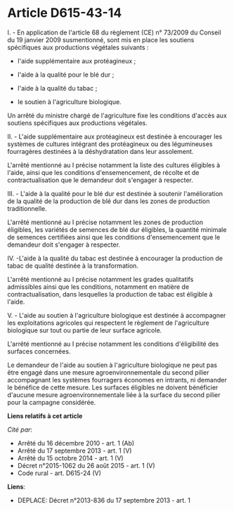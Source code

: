 # Article D615-43-14

I. - En application de l'article 68 du règlement (CE) n° 73/2009 du Conseil du 19 janvier 2009 susmentionné, sont mis en
place les soutiens spécifiques aux productions végétales suivants : 

- l'aide supplémentaire aux protéagineux ; 

- l'aide à la qualité pour le blé dur ; 

-  l'aide à la qualité du tabac ; 

- le soutien à l'agriculture biologique. 

Un arrêté du ministre chargé de l'agriculture fixe les conditions d'accès aux soutiens spécifiques aux productions
végétales. 

II. - L'aide supplémentaire aux protéagineux est destinée à encourager les systèmes de cultures intégrant des protéagineux ou
des légumineuses fourragères destinées à la déshydratation dans leur assolement.

L'arrêté mentionné au I précise notamment la liste des cultures éligibles à l'aide, ainsi que les conditions d'ensemencement,
de récolte et de contractualisation que le demandeur doit s'engager à respecter. 

III. - L'aide à la qualité pour le blé dur est destinée à soutenir l'amélioration de la qualité de la production de blé dur
dans les zones de production traditionnelle.

L'arrêté mentionné au I précise notamment les zones de production éligibles, les variétés de semences de blé dur éligibles,
la quantité minimale de semences certifiées ainsi que les conditions d'ensemencement que le demandeur doit s'engager à
respecter. 

IV. -L'aide à la qualité du tabac est destinée à encourager la production de tabac de qualité destinée à la transformation. 

L'arrêté mentionné au I précise notamment les grades qualitatifs admissibles ainsi que les conditions, notamment en matière
de contractualisation, dans lesquelles la production de tabac est éligible à l'aide. 

V. - L'aide au soutien à l'agriculture biologique est destinée à accompagner les exploitations agricoles qui respectent le
règlement de l'agriculture biologique sur tout ou partie de leur surface agricole.

L'arrêté mentionné au I précise notamment les conditions d'éligibilité des surfaces concernées. 

Le demandeur de l'aide au soutien à l'agriculture biologique ne peut pas être engagé dans une mesure agroenvironnementale du
second pilier accompagnant les systèmes fourragers économes en intrants, ni demander le bénéfice de cette mesure. Les
surfaces éligibles ne doivent bénéficier d'aucune mesure agroenvironnementale liée à la surface du second pilier pour la
campagne considérée.

**Liens relatifs à cet article**

_Cité par_:

  - Arrêté du 16 décembre 2010 - art. 1 (Ab)
  - Arrêté du 17 septembre 2013 - art. 1 (V)
  - Arrêté du 15 octobre 2014 - art. 1 (V)
  - Décret n°2015-1062 du 26 août 2015 - art. 1 (V)
  - Code rural - art. D615-24 (V)

**Liens**:

  - DEPLACE: Décret n°2013-836 du 17 septembre 2013 - art. 1
